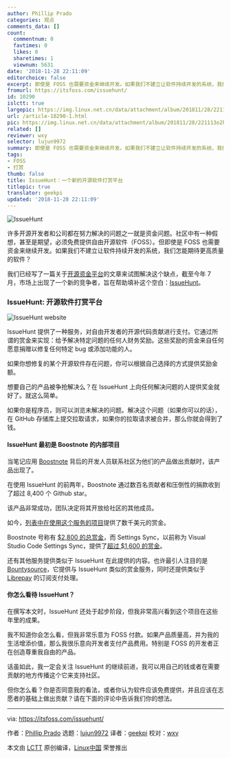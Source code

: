 ```yaml
---
author: Phillip Prado
categories: 观点
comments_data: []
count:
  commentnum: 0
  favtimes: 0
  likes: 0
  sharetimes: 1
  viewnum: 5631
date: '2018-11-28 22:11:09'
editorchoice: false
excerpt: 即使是 FOSS 也需要资金来继续开发。如果我们不建立让软件持续开发的系统，我们怎能期待更高质量的软件？
fromurl: https://itsfoss.com/issuehunt/
id: 10290
islctt: true
largepic: https://img.linux.net.cn/data/attachment/album/201811/28/221113o2hzssma7h5ah79a.jpg
url: /article-10290-1.html
pic: https://img.linux.net.cn/data/attachment/album/201811/28/221113o2hzssma7h5ah79a.jpg.thumb.jpg
related: []
reviewer: wxy
selector: lujun9972
summary: 即使是 FOSS 也需要资金来继续开发。如果我们不建立让软件持续开发的系统，我们怎能期待更高质量的软件？
tags:
- FOSS
- 打赏
thumb: false
title: IssueHunt：一个新的开源软件打赏平台
titlepic: true
translator: geekpi
updated: '2018-11-28 22:11:09'
---
```


![IssueHunt](/data/attachment/album/201811/28/221113o2hzssma7h5ah79a.jpg)


许多开源开发者和公司都在努力解决的问题之一就是资金问题。社区中有一种假想，甚至是期望，必须免费提供自由开源软件（FOSS）。但即使是 FOSS 也需要资金来继续开发。如果我们不建立让软件持续开发的系统，我们怎能期待更高质量的软件？


我们已经写了一篇关于[开源资金平台](https://itsfoss.com/open-source-funding-platforms/)的文章来试图解决这个缺点，截至今年 7 月，市场上出现了一个新的竞争者，旨在帮助填补这个空白：[IssueHunt](https://issuehunt.io)。


### IssueHunt: 开源软件打赏平台


![IssueHunt website](/data/attachment/album/201811/28/221115p2amjos22ojik4dk.png)


IssueHunt 提供了一种服务，对自由开发者的开源代码贡献进行支付。它通过所谓的赏金来实现：给予解决特定问题的任何人财务奖励。这些奖励的资金来自任何愿意捐赠以修复任何特定 bug 或添加功能的人。


如果你想修复的某个开源软件存在问题，你可以根据自己选择的方式提供奖励金额。


想要自己的产品被争抢解决么？在 IssueHunt 上向任何解决问题的人提供奖金就好了。就这么简单。


如果你是程序员，则可以浏览未解决的问题。解决这个问题（如果你可以的话），在 GitHub 存储库上提交拉取请求，如果你的拉取请求被合并，那么你就会得到了钱。


#### IssueHunt 最初是 Boostnote 的内部项目


当笔记应用 [Boostnote](https://itsfoss.com/boostnote-linux-review/) 背后的开发人员联系社区为他们的产品做出贡献时，该产品出现了。


在使用 IssueHunt 的前两年，Boostnote 通过数百名贡献者和压倒性的捐款收到了超过 8,400 个 Github star。


该产品非常成功，团队决定将其开放给社区的其他成员。


如今，[列表中在使用这个服务的项目](https://issuehunt.io/repos)提供了数千美元的赏金。


Boostnote 号称有 [$2,800 的总赏金](https://issuehunt.io/repos/53266139)，而 Settings Sync，以前称为 Visual Studio Code Settings Sync，提供了[超过 $1,600 的赏金](https://issuehunt.io/repos/47984369)。


还有其他服务提供类似于 IssueHunt 在此提供的内容。也许最引人注目的是 [Bountysource](https://www.bountysource.com/)，它提供与 IssueHunt 类似的赏金服务，同时还提供类似于 [Librepay](https://liberapay.com/) 的订阅支付处理。


#### 你怎么看待 IssueHunt？


在撰写本文时，IssueHunt 还处于起步阶段，但我非常高兴看到这个项目在这些年里的成果。


我不知道你会怎么看，但我非常乐意为 FOSS 付款。如果产品质量高，并为我的生活增添价值，那么我很乐意向开发者支付产品费用。特别是 FOSS 的开发者正在创造尊重我自由的产品。


话虽如此，我一定会关注 IssueHunt 的继续前进，我可以用自己的钱或者在需要贡献的地方传播这个它来支持社区。


但你怎么看？你是否同意我的看法，或者你认为软件应该免费提供，并且应该在志愿者的基础上做出贡献？请在下面的评论中告诉我们你的想法。




---


via: <https://itsfoss.com/issuehunt/>


作者：[Phillip Prado](https://itsfoss.com/author/phillip/) 选题：[lujun9972](https://github.com/lujun9972) 译者：[geekpi](https://github.com/geekpi) 校对：[wxy](https://github.com/wxy)


本文由 [LCTT](https://github.com/LCTT/TranslateProject) 原创编译，[Linux中国](https://linux.cn/) 荣誉推出